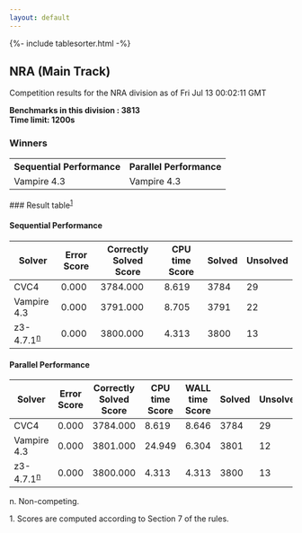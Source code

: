 ```yaml
---
layout: default
---
```

{%- include tablesorter.html -%}

##  NRA (Main Track)

Competition results for the NRA division as of Fri Jul 13 00:02:11 GMT

**Benchmarks in this division : 3813  
Time limit: 1200s** 

### Winners
<table class="result">
<tr><th class="center">Sequential Performance</th><th class="center">Parallel Performance</th></tr>
<tr class="center"><td>Vampire 4.3</td><td>Vampire 4.3</td></tr></table>
### Result table<sup><a href="#fn1">1</a></sup>

#### Sequential Performance

<table id="sequential" class="result sorted">
<thead><tr class="center">
  <th>Solver</th>
  <th>Error Score</th>
  <th>Correctly Solved Score</th>
  <th>CPU time Score</th>
  <th>Solved</th>
  <th>Unsolved</th>
</tr></thead><tr>
  <td>CVC4</td>
  <td>0.000</td>
  <td>3784.000</td>
  <td>8.619</td>
<td>3784</td>
<td>29</td>
</tr><tr>
  <td>Vampire 4.3</td>
  <td>0.000</td>
  <td>3791.000</td>
  <td>8.705</td>
<td>3791</td>
<td>22</td>
</tr><tr>
  <td>z3-4.7.1<SUP><a href="#fn">n</a></SUP></td>
  <td>0.000</td>
  <td>3800.000</td>
  <td>4.313</td>
<td>3800</td>
<td>13</td>
</tr></table>

#### Parallel Performance

<table id="parallel" class="result sorted">
<thead><tr class="center">
  <th>Solver</th>
  <th>Error Score</th>
  <th>Correctly Solved Score</th>
  <th>CPU time Score</th>
  <th>WALL time Score</th>
  <th>Solved</th>
  <th>Unsolved</th>
</tr></thead><tr>
  <td>CVC4</td>
<td>0.000</td><td>3784.000</td><td>8.619</td><td>8.646</td><td>3784</td><td>29</td></tr><tr>
  <td>Vampire 4.3</td>
<td>0.000</td><td>3801.000</td><td>24.949</td><td>6.304</td><td>3801</td><td>12</td></tr><tr>
  <td>z3-4.7.1<SUP><a href="#fn">n</a></SUP></td>
<td>0.000</td><td>3800.000</td><td>4.313</td><td>4.313</td><td>3800</td><td>13</td></tr></table>
 <span id="fn"> n. Non-competing. </span>

 <span id="fn1"> 1. Scores are computed according to Section 7 of the rules. </span>


